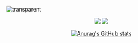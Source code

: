 <p align="center">
  
  ![transparent](https://capsule-render.vercel.app/api?type=transparent&fontColor=703ee5&text=%20Wellcome%20to%20my%20Github&height=150&fontSize=60&desc=Hyunseok&descAlignY=75&descAlign=60)
  
</p>




<div align=center>

  <a href="https://github.com/nohhyun03" target="_blank"><img src="https://img.shields.io/badge/GitHub-100000?style=for-the-badge&logo=github&logoColor=white"/></a>
  <a href="https://velog.io/@nohhyun03/posts" target="_blank"><img src="https://img.shields.io/badge/velog-20C997?style=for-the-badge&logo=velog&logoColor=white"></a>
  
  [![Anurag's GitHub stats](https://github-readme-stats.vercel.app/api?username=nohhyun03)](https://github.com/anuraghazra/github-readme-stats)

</div>
<!--
**nohhyun03/nohhyun03** is a ✨ _special_ ✨ repository because its `README.md` (this file) appears on your GitHub profile.

Here are some ideas to get you started:

- 🔭 I’m currently working on ...
- 🌱 I’m currently learning ...
- 👯 I’m looking to collaborate on ...
- 🤔 I’m looking for help with ...
- 💬 Ask me about ...
- 📫 How to reach me: ...
- 😄 Pronouns: ...
- ⚡ Fun fact: ...
-->
